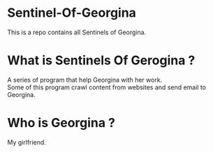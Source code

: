 # Sentinel-Of-Georgina
This is a repo contains all Sentinels of Georgina.

# What is Sentinels Of Gerogina ?
A series of program that help Georgina with her work.  
Some of this program crawl content from websites and send email to Georgina.

# Who is Georgina ?
My girlfriend.
